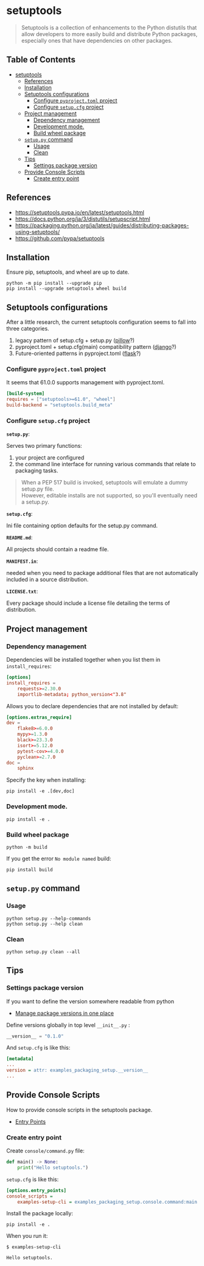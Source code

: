 # setuptools

> Setuptools is a collection of enhancements to the Python distutils that allow developers to more easily build and distribute Python packages, especially ones that have dependencies on other packages.

## Table of Contents <!-- omit in toc -->

- [setuptools](#setuptools)
  - [References](#references)
  - [Installation](#installation)
  - [Setuptools configurations](#setuptools-configurations)
    - [Configure `pyproject.toml` project](#configure-pyprojecttoml-project)
    - [Configure `setup.cfg` project](#configure-setupcfg-project)
  - [Project management](#project-management)
    - [Dependency management](#dependency-management)
    - [Development mode.](#development-mode)
    - [Build wheel package](#build-wheel-package)
  - [`setup.py` command](#setuppy-command)
    - [Usage](#usage)
    - [Clean](#clean)
  - [Tips](#tips)
    - [Settings package version](#settings-package-version)
  - [Provide Console Scripts](#provide-console-scripts)
    - [Create entry point](#create-entry-point)


## References

- https://setuptools.pypa.io/en/latest/setuptools.html
- https://docs.python.org/ja/3/distutils/setupscript.html
- https://packaging.python.org/ja/latest/guides/distributing-packages-using-setuptools/
- https://github.com/pypa/setuptools


## Installation

Ensure pip, setuptools, and wheel are up to date.

```shell
python -m pip install --upgrade pip
pip install --upgrade setuptools wheel build
```

## Setuptools configurations

After a little research, the current setuptools configuration seems to fall into three categories.

1. legacy pattern of setup.cfg + setup.py ([pillow](https://github.com/python-pillow/Pillow)?)
2. pyproject.toml + setup.cfg(main) compatibility pattern ([django](https://github.com/django/django)?)
3. Future-oriented patterns in pyproject.toml ([flask](https://github.com/pallets/flask)?)

### Configure `pyproject.toml` project

It seems that 61.0.0 supports management with pyproject.toml.

```toml
[build-system]
requires = ["setuptools>=61.0", "wheel"]
build-backend = "setuptools.build_meta"
```

### Configure `setup.cfg` project

**`setup.py`**:

Serves two primary functions:

1. your project are configured
2. the command line interface for running various commands that relate to packaging tasks.

> When a PEP 517 build is invoked, setuptools will emulate a dummy setup.py file.  
> However, editable installs are not supported, so you'll eventually need a setup.py.

**`setup.cfg`**:

Ini file containing option defaults for the setup.py command.

**`README.md`**:

All projects should contain a readme file.

**`MANIFEST.in`**:

needed when you need to package additional files that are not automatically included in a source distribution.

**`LICENSE.txt`**:

Every package should include a license file detailing the terms of distribution.

## Project management

### Dependency management

Dependencies will be installed together when you list them in `install_requires`:

```toml
[options]
install_requires =
    requests>=2.30.0
    importlib-metadata; python_version<"3.8"
```

Allows you to declare dependencies that are not installed by default:

```toml
[options.extras_require]
dev =
    flake8>=6.0.0
    mypy>=1.3.0
    black>=23.3.0
    isort>=5.12.0
    pytest-cov>=4.0.0
    pyclean>=2.7.0
doc =
    sphinx
```

Specify the key when installing:

```shell
pip install -e .[dev,doc]
```

### Development mode.

```shell
pip install -e .
```

### Build wheel package

```shell
python -m build
```
If you get the error `No module named` build:

```shell
pip install build
```


## `setup.py` command

### Usage

```shell
python setup.py --help-commands
python setup.py --help clean
```

### Clean

```shell
python setup.py clean --all
```


## Tips

### Settings package version

If you want to define the version somewhere readable from python

- [Manage package versions in one place](https://packaging.python.org/ja/latest/guides/single-sourcing-package-version/)

Define versions globally in top level `__init__.py` :

```py
__version__ = "0.1.0"
```

And `setup.cfg` is like this:

```ini
[metadata]
...
version = attr: examples_packaging_setup.__version__
...
```



## Provide Console Scripts

How to provide console scripts in the setuptools package.

- [Entry Points](https://setuptools.pypa.io/en/latest/userguide/entry_point.html)

### Create entry point

Create `console/command.py` file:

```py
def main() -> None:
    print("Hello setuptools.")
```

`setup.cfg` is like this:

```ini
[options.entry_points]
console_scripts =
    examples-setup-cli = examples_packaging_setup.console.command:main
```

Install the package locally:

```shell
pip install -e .
```

When you run it:

```console
$ examples-setup-cli

Hello setuptools.
```
